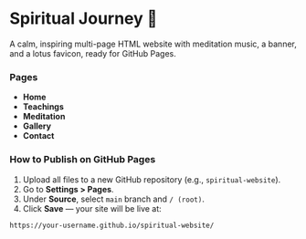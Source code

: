 # Spiritual Journey 🌿

A calm, inspiring multi-page HTML website with meditation music, a banner, and a lotus favicon, ready for GitHub Pages.

### Pages
- **Home**
- **Teachings**
- **Meditation**
- **Gallery**
- **Contact**

### How to Publish on GitHub Pages
1. Upload all files to a new GitHub repository (e.g., `spiritual-website`).
2. Go to **Settings > Pages**.
3. Under **Source**, select `main` branch and `/ (root)`.
4. Click **Save** — your site will be live at:

```
https://your-username.github.io/spiritual-website/
```
